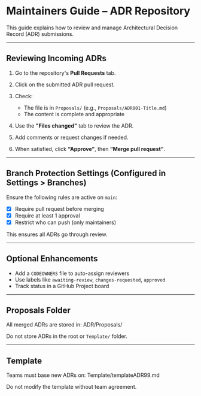 # Maintainers Guide – ADR Repository

This guide explains how to review and manage Architectural Decision Record (ADR) submissions.

---

## Reviewing Incoming ADRs

1. Go to the repository's **Pull Requests** tab.
2. Click on the submitted ADR pull request.
3. Check:
   - The file is in `Proposals/` (e.g., `Proposals/ADR001-Title.md`)
   - The content is complete and appropriate

4. Use the **"Files changed"** tab to review the ADR.
5. Add comments or request changes if needed.
6. When satisfied, click **“Approve”**, then **“Merge pull request”**.

---

## Branch Protection Settings (Configured in Settings > Branches)

Ensure the following rules are active on `main`:

- [x] Require pull request before merging
- [x] Require at least 1 approval
- [x] Restrict who can push (only maintainers)

This ensures all ADRs go through review.

---

## Optional Enhancements

- Add a `CODEOWNERS` file to auto-assign reviewers
- Use labels like `awaiting-review`, `changes-requested`, `approved`
- Track status in a GitHub Project board

---

## Proposals Folder

All merged ADRs are stored in: ADR/Proposals/


Do not store ADRs in the root or `Template/` folder.

---

## Template

Teams must base new ADRs on: Template/templateADR99.md

Do not modify the template without team agreement.

